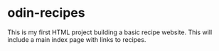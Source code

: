 # odin-recipes
This is my first HTML project building a basic recipe website.
This will include a main index page with links to recipes. 
